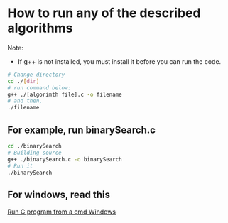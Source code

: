 # How to run any of the described algorithms
Note:
- If g++ is not installed, you must install it before you can run the code.
~~~bash
# Change directory
cd ./[dir]
# run command below:
g++ ./[algorimth file].c -o filename
# and then,
./filename
~~~

## For example, run binarySearch.c
~~~bash
cd ./binarySearch
# Building source
g++ ./binarySearch.c -o binarySearch
# Run it
./binarySearch
~~~

## For windows, read this
[Run C program from a cmd Windows](https://www.javatpoint.com/how-to-run-a-c-program-in-visual-studio-code)